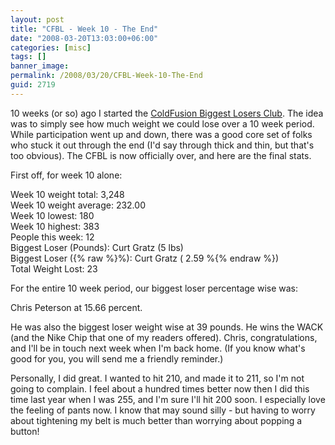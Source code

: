 ```yaml
---
layout: post
title: "CFBL - Week 10 - The End"
date: "2008-03-20T13:03:00+06:00"
categories: [misc]
tags: []
banner_image: 
permalink: /2008/03/20/CFBL-Week-10-The-End
guid: 2719
---
```


10 weeks (or so) ago I started the <a href="http://www.raymondcamden.com/index.cfm/2008/1/14/Wildly-off-topic--Hey-you-fatso">ColdFusion Biggest Losers Club</a>. The idea was to simply see how much weight we could lose over a 10 week period. While participation went up and down, there was a good core set of folks who stuck it out through the end (I'd say through thick and thin, but that's too obvious). The CFBL is now officially over, and here are the final stats.

First off, for week 10 alone:

Week 10 weight total: 3,248<br>
Week 10 weight average: 232.00<br>
Week 10 lowest: 180<br>
Week 10 highest: 383<br>
People this week: 12<br>
Biggest Loser (Pounds): Curt Gratz (5 lbs)<br>
Biggest Loser ({% raw %}%): Curt Gratz ( 2.59 %{% endraw %})<br>
Total Weight Lost: 23<br>

For the entire 10 week period, our biggest loser percentage wise was:

Chris Peterson at 15.66 percent.

He was also the biggest loser weight wise at 39 pounds. He wins the WACK (and the Nike Chip that one of my readers offered). Chris, congratulations, and I'll be in touch next week when I'm back home. (If you know what's good for you, you will send me a friendly reminder.)

Personally, I did great. I wanted to hit 210, and made it to 211, so I'm not going to complain. I feel about a hundred times better now then I did this time last year when I was 255, and I'm sure I'll hit 200 soon. I especially love the feeling of pants now. I know that may sound silly - but having to worry about tightening my belt is much better than worrying about popping a button!